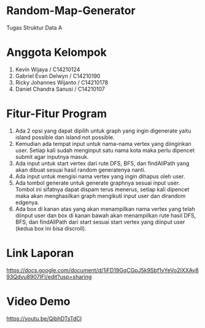 # Random-Map-Generator
Tugas Struktur Data A

# Anggota Kelompok
1. Kevin Wijaya / C14210124 
2. Gabriel Evan Delwyn / C14210190
3. Ricky Johannes Wijanto / C14210178
4. Daniel Chandra Sanusi / C14210107

# Fitur-Fitur Program
1. Ada 2 opsi yang dapat dipilih untuk graph yang ingin digenerate yaitu island possible dan island not possible.
2. Kemudian ada tempat input untuk nama-nama vertex yang diinginkan user. Setiap kali sudah menginput satu nama kota maka perlu dipencet submit agar inputnya masuk.
3. Ada input untuk start vertex dari rute DFS, BFS, dan findAllPath yang akan dibuat sesuai hasil random generatenya nanti.
4. Ada input untuk mengisi nama vertex yang ingin dihapus oleh user.
5. Ada tombol generate untuk generate graphnya sesuai input user. Tombol ini sifatnya dapat dispam terus menerus, setiap kali dipencet maka akan menghasilkan graph mengikuti input user dan dirandom edgenya.
6. Ada box di kanan atas yang akan menampilkan nama vertex yang telah diinput user dan box di kanan bawah akan menampilkan rute hasil DFS, BFS, dan findAllPath dari start sesuai start vertex yang diinput user (kedua box ini bisa discroll).

# Link Laporan
https://docs.google.com/document/d/1iFD19GqCGpJ5k9Sbf1yYeVo2IXXAy893Qdyu8907IFI/edit?usp=sharing

# Video Demo
https://youtu.be/QibhDTsTdCI

